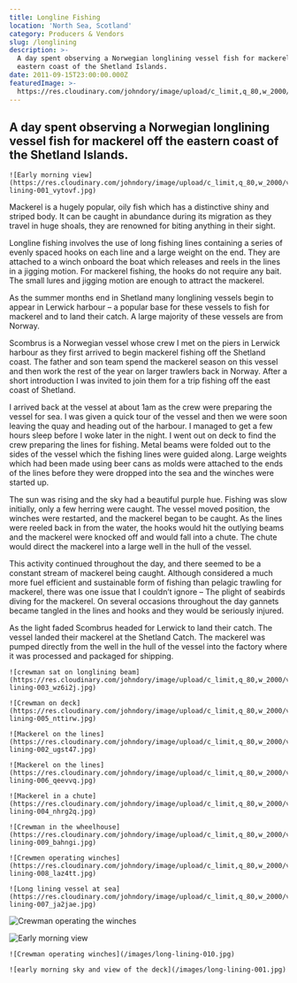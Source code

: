 ```yaml
---
title: Longline Fishing
location: 'North Sea, Scotland'
category: Producers & Vendors
slug: /longlining
description: >-
  A day spent observing a Norwegian longlining vessel fish for mackerel off the
  eastern coast of the Shetland Islands.
date: 2011-09-15T23:00:00.000Z
featuredImage: >-
  https://res.cloudinary.com/johndory/image/upload/c_limit,q_80,w_2000/v1568614647/posts/longlinefishing/long-lining-001_vytovf.jpg
---
```

## A day spent observing a Norwegian longlining vessel fish for mackerel off the eastern coast of the Shetland Islands.

```grid|1
![Early morning view](https://res.cloudinary.com/johndory/image/upload/c_limit,q_80,w_2000/v1568614647/posts/longlinefishing/long-lining-001_vytovf.jpg)
```

Mackerel is a hugely popular, oily fish which has a distinctive shiny and striped body.  It can be caught in abundance during its migration as they travel in huge shoals, they are renowned for biting anything in their sight.

Longline fishing involves the use of long fishing lines containing a series of evenly spaced hooks on each line and a large weight on the end.  They are attached to a winch onboard the boat which releases and reels in the lines in a jigging motion.  For mackerel fishing, the hooks do not require any bait.  The small lures and jigging motion are enough to attract the mackerel.

As the summer months end in Shetland many longlining vessels begin to appear in Lerwick harbour – a popular base for these vessels to fish for mackerel and to land their catch.  A large majority of these vessels are from Norway.

Scombrus is a Norwegian vessel whose crew I met on the piers in Lerwick harbour as they first arrived to begin mackerel fishing off the Shetland coast.  The father and son team spend the mackerel season on this vessel and then work the rest of the year on larger trawlers back in Norway.  After a short introduction I was invited to join them for a trip fishing off the east coast of Shetland.

I arrived back at the vessel at about 1am as the crew were preparing the vessel for sea.  I was given a quick tour of the vessel and then we were soon leaving the quay and heading out of the harbour.  I managed to get a few hours sleep before I woke later in the night.  I went out on deck to find the crew preparing the lines for fishing.  Metal beams were folded out to the sides of the vessel which the fishing lines were guided along.  Large weights which had been made using beer cans as molds were attached to the ends of the lines before they were dropped into the sea and the winches were started up.

The sun was rising and the sky had a beautiful purple hue.  Fishing was slow initially, only a few herring were caught.  The vessel moved position, the winches were restarted, and the mackerel began to be caught.  As the lines were reeled back in from the water, the hooks would hit the outlying beams and the mackerel were knocked off and would fall into a chute. The chute would direct the mackerel into a large well in the hull of the vessel.

This activity continued throughout the day, and there seemed to be a constant stream of mackerel being caught.  Although considered a much more fuel efficient and sustainable form of fishing than pelagic trawling for mackerel, there was one issue that I couldn’t ignore – The plight of seabirds diving for the mackerel.  On several occasions throughout the day gannets became tangled in the lines and hooks and they would be seriously injured.

As the light faded Scombrus headed for Lerwick to land their catch.  The vessel landed their mackerel at the Shetland Catch.  The mackerel was pumped directly from the well in the hull of the vessel into the factory where it was processed and packaged for shipping.

```grid|2
![crewman sat on longlining beam](https://res.cloudinary.com/johndory/image/upload/c_limit,q_80,w_2000/v1568614645/posts/longlinefishing/long-lining-003_wz6i2j.jpg)

![Crewman on deck](https://res.cloudinary.com/johndory/image/upload/c_limit,q_80,w_2000/v1568614647/posts/longlinefishing/long-lining-005_nttirw.jpg)
```

```grid|2
![Mackerel on the lines](https://res.cloudinary.com/johndory/image/upload/c_limit,q_80,w_2000/v1568614645/posts/longlinefishing/long-lining-002_ugst47.jpg)

![Mackerel on the lines](https://res.cloudinary.com/johndory/image/upload/c_limit,q_80,w_2000/v1568614650/posts/longlinefishing/long-lining-006_qeevvq.jpg)
```

```grid|1
![Mackerel in a chute](https://res.cloudinary.com/johndory/image/upload/c_limit,q_80,w_2000/v1568614647/posts/longlinefishing/long-lining-004_nhrg2q.jpg)
```

```grid|2
![Crewman in the wheelhouse](https://res.cloudinary.com/johndory/image/upload/c_limit,q_80,w_2000/v1568614647/posts/longlinefishing/long-lining-009_bahngi.jpg)

![Crewmen operating winches](https://res.cloudinary.com/johndory/image/upload/c_limit,q_80,w_2000/v1568614647/posts/longlinefishing/long-lining-008_laz4tt.jpg)
```

```grid|1
![Long lining vessel at sea](https://res.cloudinary.com/johndory/image/upload/c_limit,q_80,w_2000/v1568614646/posts/longlinefishing/long-lining-007_ja2jae.jpg)
```

![Crewman operating the winches](https://res.cloudinary.com/johndory/image/upload/c_limit,q_80,w_2000/v1568614648/posts/longlinefishing/long-lining-010_ligt8k.jpg)

![Early morning view](https://res.cloudinary.com/johndory/image/upload/c_limit,q_80,w_2000/v1568614647/posts/longlinefishing/long-lining-001_vytovf.jpg)

```grid|2
![Crewman operating winches](/images/long-lining-010.jpg)

![early morning sky and view of the deck](/images/long-lining-001.jpg)
```
